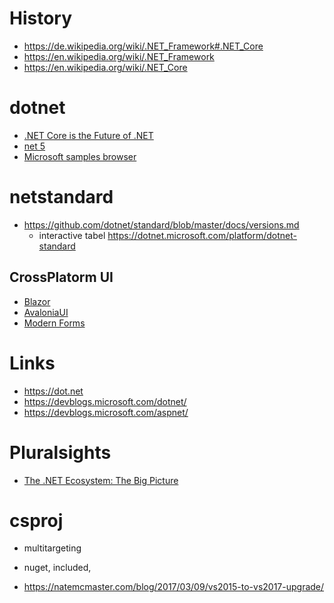
# History

* https://de.wikipedia.org/wiki/.NET_Framework#.NET_Core
* https://en.wikipedia.org/wiki/.NET_Framework
* https://en.wikipedia.org/wiki/.NET_Core



# dotnet

* [.NET Core is the Future of .NET](https://devblogs.microsoft.com/dotnet/net-core-is-the-future-of-net/)
* [net 5](https://devblogs.microsoft.com/dotnet/introducing-net-5/)
* [Microsoft samples browser](https://docs.microsoft.com/de-de/samples/browse/)

# netstandard 

* https://github.com/dotnet/standard/blob/master/docs/versions.md
  * interactive tabel https://dotnet.microsoft.com/platform/dotnet-standard


## CrossPlatorm UI

* [Blazor](https://blazor.net)
* [AvaloniaUI](https://github.com/AvaloniaUI/Avalonia)
* [Modern Forms](https://github.com/jpobst/Modern.Forms)

# Links

* https://dot.net
* https://devblogs.microsoft.com/dotnet/
* https://devblogs.microsoft.com/aspnet/



# Pluralsights

* [The .NET Ecosystem: The Big Picture](https://app.pluralsight.com/library/courses/dotnet-ecosystem-big-picture/table-of-contents)


# csproj

* multitargeting
* nuget, included,


* https://natemcmaster.com/blog/2017/03/09/vs2015-to-vs2017-upgrade/
